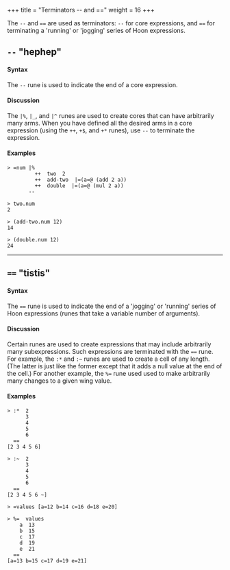 +++
title = "Terminators -- and =="
weight = 16
+++

The `--` and `==` are used as terminators: `--` for core expressions, and `==`
for terminating a 'running' or 'jogging' series of Hoon expressions.

## `--` "hephep"

#### Syntax

The `--` rune is used to indicate the end of a core expression.

#### Discussion

The `|%`, `|_`, and `|^` runes are used to create cores that can have
arbitrarily many arms. When you have defined all the desired arms in a core
expression (using the `++`, `+$`, and `+*` runes), use `--` to terminate the
expression.

#### Examples

```
> =num |%
         ++  two  2
         ++  add-two  |=(a=@ (add 2 a))
         ++  double  |=(a=@ (mul 2 a))
       --

> two.num
2

> (add-two.num 12)
14

> (double.num 12)
24
```

---

## `==` "tistis"

#### Syntax

The `==` rune is used to indicate the end of a 'jogging' or 'running' series of
Hoon expressions (runes that take a variable number of arguments).

#### Discussion

Certain runes are used to create expressions that may include arbitrarily many
subexpressions. Such expressions are terminated with the `==` rune. For example,
the `:*` and `:~` runes are used to create a cell of any length. (The latter is
just like the former except that it adds a null value at the end of the cell.)
For another example, the `%=` rune used used to make arbitrarily many changes to
a given wing value.

#### Examples

```
> :*  2
      3
      4
      5
      6
  ==
[2 3 4 5 6]

> :~  2
      3
      4
      5
      6
  ==
[2 3 4 5 6 ~]

> =values [a=12 b=14 c=16 d=18 e=20]

> %=  values
    a  13
    b  15
    c  17
    d  19
    e  21
  ==
[a=13 b=15 c=17 d=19 e=21]
```
